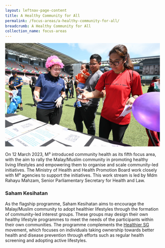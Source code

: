 ```yaml
---
layout: leftnav-page-content
title: A Healthy Community for All
permalink: /focus-areas/a-healthy-community-for-all/
breadcrumb: A Healthy Community for All
collection_name: focus-areas
---
```


![A Healthy Community for all](/images/NNM(445).JPG)

On 12 March 2023, M³ introduced community health as its fifth focus area, with the aim to rally the Malay/Muslim community in promoting healthy living lifestyles and empowering them to organise and scale community-led initiatives. The Ministry of Health and Health Promotion Board work closely with M³ agencies to support the initiatives. This work stream is led by Mdm Rahayu Mahzam, Senior Parliamentary Secretary for Health and Law. 

### **Saham Kesihatan**

As the flagship programme, Saham Kesihatan aims to encourage the Malay/Muslim community to adopt healthier lifestyles through the formation of community-led interest groups. These groups may design their own healthy lifestyle programmes to meet the needs of the participants within their own communities. The programme complements the [Healthier SG](https://www.healthiersg.gov.sg) movement, which focuses on individuals taking ownership towards better health and disease prevention through efforts such as regular health screening and adopting active lifestyles. 
